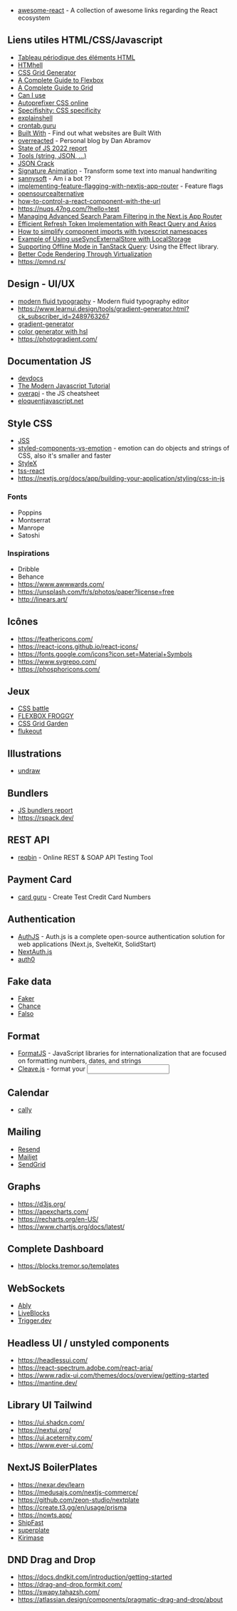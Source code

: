 - [awesome-react](https://github.com/enaqx/awesome-react/blob/master/README.md#autocomplete) - A collection of awesome links regarding the React ecosystem

## Liens utiles HTML/CSS/Javascript

- [Tableau périodique des éléments HTML](https://madebymike.github.io/html5-periodic-table/#html)
- [HTMhell](https://www.htmhell.dev/)
- [CSS Grid Generator](https://cssgrid-generator.netlify.app/)
- [A Complete Guide to Flexbox](https://css-tricks.com/snippets/css/a-guide-to-flexbox/)
- [A Complete Guide to Grid](https://css-tricks.com/snippets/css/complete-guide-grid/)
- [Can I use](https://caniuse.com/)
- [Autoprefixer CSS online](https://autoprefixer.github.io/)
- [Specifishity: CSS specificity](https://specifishity.com/)
- [explainshell](https://explainshell.com/explain?cmd=curl+-fsSL+example.org)
- [crontab.guru](https://crontab.guru/)
- [Built With](https://builtwith.com/) - Find out what websites are Built With
- [overreacted](https://overreacted.io/) - Personal blog by Dan Abramov
- [State of JS 2022 report](https://2022.stateofjs.com/en-US/)
- [Tools (string, JSON, ...)](https://codeshack.io/tools/)
- [JSON Crack](https://jsoncrack.com/editor)
- [Signature Animation](https://codepen.io/kiranpate1/pen/ExBpaeW) - Transform some text into manual handwriting
- [sannysoft](https://bot.sannysoft.com/) - Am i a bot ??
- [implementing-feature-flagging-with-nextjs-app-router](https://aurorascharff.no/posts/implementing-feature-flagging-with-nextjs-app-router/?ck_subscriber_id=2397963523&utm_source=convertkit&utm_medium=email&utm_campaign=%E2%9A%9B%EF%B8%8F%20This%20Week%20In%20React%20#201:%20TanStack,%20Remix,%20Next.js-SaaS-Starter,%20routing,%20?search,%20decoupling,%20LLM,%20Astro,%20Redwood,%20Storybook,%20Conform,%20Nitro%20Modules,%20RN%20CSS,%20Re.Pack,%20Swift,%20VisionOS,%20Lottie,%20Node.js,%20TypeScript,%20Vite,%20date-fns...%20-%2015050918) - Feature flags
- [opensourcealternative](https://www.opensourcealternative.to/)
- [how-to-control-a-react-component-with-the-url](https://buildui.com/posts/how-to-control-a-react-component-with-the-url?ck_subscriber_id=2397963523&utm_source=convertkit&utm_medium=email&utm_campaign=%E2%9A%9B%EF%B8%8F%20This%20Week%20In%20React%20#202:%20Next.js,%20Composition,%20search%20params,%20PPR,%20useActionState,%20content-visibility,%20Astro,%20MDX,%20Storybook,%20Priompt,%20Radon,%20Expo,%20MiniSim,%20CSS,%20Bun,%20Deno,%20Node.js...%20-%2015122494)
- https://nuqs.47ng.com/?hello=test
- [Managing Advanced Search Param Filtering in the Next.js App Router](https://aurorascharff.no/posts/managing-advanced-search-param-filtering-next-app-router/?ck_subscriber_id=2397963523&utm_source=convertkit&utm_medium=email&utm_campaign=%E2%9A%9B%EF%B8%8F%20This%20Week%20In%20React%20#208:%20Compiler,%20Next.js,%20TanStack%20Start,%20Docusaurus,%20nuqs,%20Storybook,%20StyleX,%20React%20Navigation,%20Shopify,%20Reanimated,%20Nitro,%20BottomTabs,%20CocoaPods,%20Maestro,%20Rolldown,%20Container%20Queries...%20-%2015560502)
- [Efficient Refresh Token Implementation with React Query and Axios](https://dev.to/elmehdiamlou/efficient-refresh-token-implementation-with-react-query-and-axios-f8d?ck_subscriber_id=2397963523&utm_source=convertkit&utm_medium=email&utm_campaign=%E2%9A%9B%EF%B8%8F%20This%20Week%20In%20React%20#202:%20Next.js,%20Composition,%20search%20params,%20PPR,%20useActionState,%20content-visibility,%20Astro,%20MDX,%20Storybook,%20Priompt,%20Radon,%20Expo,%20MiniSim,%20CSS,%20Bun,%20Deno,%20Node.js...%20-%2015122494)
- [How to simplify component imports with typescript namespaces](https://sergiodxa.com/tutorials/simplify-component-imports-with-typescript-namespaces?ck_subscriber_id=2397963523&utm_source=convertkit&utm_medium=email&utm_campaign=%E2%9A%9B%EF%B8%8F%20This%20Week%20In%20React%20#192:%20Fog%20of%20War,%20react-html,%20Memory%20leaks,%20Suspense,%20security,%20chadcn/ui%20Charts,%20MUI,%20XR,%20Filament,%20Rise,%20Expo,%20React%20Navigation,%20Reanimated,%20Node,%20TypeScript,%20pnpm,%20Vitest...%20-%2014467119)
- [Example of Using useSyncExternalStore with LocalStorage](https://click.convertkit-mail4.com/5qu9lk5m6mf7hven60qu6h9pxg444sn/7qh7h2uorxp497c9/aHR0cHM6Ly93d3cuNTZrb2RlLmNvbS9wb3N0cy91c2luZy11c2VzeW5jZXh0ZXJuYWxzdG9yZS13aXRoLWxvY2Fsc3RvcmFnZS8=)
- [Supporting Offline Mode in TanStack Query](https://click.convertkit-mail4.com/5qu9lk5m6mf7hven60qu6h9pxg444sn/m2h7h6u8dl0n3vcl/aHR0cHM6Ly9sdWNhcy1iYXJha2UuZ2l0aHViLmlvL3BlcnNpc3RpbmctdGFudHNhY2stcXVlcnktZGF0YS1sb2NhbGx5Lw==): Using the Effect library.
- [Better Code Rendering Through Virtualization](https://sentry.engineering/blog/better-code-rendering-through-virtualization?ck_subscriber_id=2397963523&utm_source=convertkit&utm_medium=email&utm_campaign=%E2%9A%9B%EF%B8%8F%20This%20Week%20In%20React%20#212:%20Astro,%20Next.js,%20Storybook,%20INP,%20Virtualization,%20WebXR,%20LiveView,%20Radon,%20Yoga,%20Unistyles,%20gluestack,%20Expo-Video,%20Node,%20Playwright,%20Prisma,%20Undici...%20-%2015878176)
- https://pmnd.rs/

## Design - UI/UX

- [modern fluid typography](https://modern-fluid-typography.vercel.app/) - Modern fluid typography editor
- https://www.learnui.design/tools/gradient-generator.html?ck_subscriber_id=2489763267
- [gradient-generator](https://www.joshwcomeau.com/gradient-generator/)
- [color generator with hsl](https://www.iamsajid.com/colors/)
- https://photogradient.com/

## Documentation JS

- [devdocs](https://devdocs.io/)
- [The Modern Javascript Tutorial](https://javascript.info/)
- [overapi](https://overapi.com/) - the JS cheatsheet
- [eloquentjavascript.net](https://eloquentjavascript.net/)

## Style CSS

- [JSS ](https://cssinjs.org/styled-jss/?v=v1.2.0)
- [styled-components-vs-emotion](https://github.com/jsjoeio/styled-components-vs-emotion) - emotion can do objects and strings of CSS, also it's smaller and faster
- [StyleX](https://stylexjs.com/)
- [tss-react](https://www.tss-react.dev/)
- https://nextjs.org/docs/app/building-your-application/styling/css-in-js

### Fonts

- Poppins
- Montserrat
- Manrope
- Satoshi

### Inspirations

- Dribble
- Behance
- https://www.awwwards.com/
- https://unsplash.com/fr/s/photos/paper?license=free
- http://linears.art/

## Icônes

- https://feathericons.com/
- https://react-icons.github.io/react-icons/
- https://fonts.google.com/icons?icon.set=Material+Symbols
- https://www.svgrepo.com/
- https://phosphoricons.com/

## Jeux

- [CSS battle](https://cssbattle.dev/)
- [FLEXBOX FROGGY](https://flexboxfroggy.com/#fr)
- [CSS Grid Garden](https://cssgridgarden.com/#fr)
- [flukeout](https://flukeout.github.io/#)

## Illustrations

- [undraw](https://undraw.co/illustrations)

## Bundlers

- [JS bundlers report](https://bundlers.tooling.report/)
- https://rspack.dev/

## REST API

- [reqbin](https://reqbin.com/) - Online REST & SOAP API Testing Tool

## Payment Card

- [card guru](https://cardguru.io/) - Create Test Credit Card Numbers

## Authentication

- [AuthJS](https://authjs.dev/getting-started/introduction) - Auth.js is a complete open-source authentication solution for web applications (Next.js, SvelteKit, SolidStart)
- [NextAuth.js](https://next-auth.js.org/)
- [auth0](https://auth0.com/)

## Fake data

- [Faker](https://fakerjs.dev/)
- [Chance](https://chancejs.com/index.html)
- [Falso](https://ngneat.github.io/falso/docs/getting-started/)

## Format

- [FormatJS](https://formatjs.io/) - JavaScript libraries for internationalization that are focused on formatting numbers, dates, and strings
- [Cleave.js](https://nosir.github.io/cleave.js/) - format your <input/>

## Calendar

- [cally](https://wicky.nillia.ms/cally/)

## Mailing

- [Resend](https://resend.com/)
- [Mailjet](https://www.mailjet.com/fr/)
- [SendGrid](https://sendgrid.com/en-us)

## Graphs

- https://d3js.org/
- https://apexcharts.com/
- https://recharts.org/en-US/
- https://www.chartjs.org/docs/latest/

## Complete Dashboard

- https://blocks.tremor.so/templates

## WebSockets

- [Ably](https://ably.com/)
- [LiveBlocks](https://liveblocks.io/)
- [Trigger.dev](https://trigger.dev/)

## Headless UI / unstyled components

- https://headlessui.com/
- https://react-spectrum.adobe.com/react-aria/
- https://www.radix-ui.com/themes/docs/overview/getting-started
- https://mantine.dev/

## Library UI Tailwind

- https://ui.shadcn.com/
- https://nextui.org/
- https://ui.aceternity.com/
- https://www.ever-ui.com/

## NextJS BoilerPlates

- https://nexar.dev/learn
- https://medusajs.com/nextjs-commerce/
- https://github.com/zeon-studio/nextplate
- https://create.t3.gg/en/usage/prisma
- https://nowts.app/
- [ShipFast](https://shipfa.st/)
- [superplate](https://pankod.github.io/superplate/)
- [Kirimase](https://kirimase.dev/)

## DND Drag and Drop

- https://docs.dndkit.com/introduction/getting-started
- https://drag-and-drop.formkit.com/
- https://swapy.tahazsh.com/
- https://atlassian.design/components/pragmatic-drag-and-drop/about

